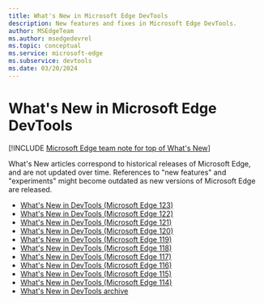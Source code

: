 ```yaml
---
title: What's New in Microsoft Edge DevTools
description: New features and fixes in Microsoft Edge DevTools.
author: MSEdgeTeam
ms.author: msedgedevrel
ms.topic: conceptual
ms.service: microsoft-edge
ms.subservice: devtools
ms.date: 03/20/2024
---
```

# What's New in Microsoft Edge DevTools

[!INCLUDE [Microsoft Edge team note for top of What's New](includes/edge-whats-new-note.md)]

What's New articles correspond to historical releases of Microsoft Edge, and are not updated over time.  References to "new features" and "experiments" might become outdated as new versions of Microsoft Edge are released.

<!-- maintenance notes:
* add the new page to toc.yml
* move eleventh oldest link into whats-new-archive.md
-->

* [What's New in DevTools (Microsoft Edge 123)](2024/03/devtools-123.md)
* [What's New in DevTools (Microsoft Edge 122)](2024/02/devtools-122.md)
* [What's New in DevTools (Microsoft Edge 121)](2024/01/devtools-121.md)
* [What's New in DevTools (Microsoft Edge 120)](2023/12/devtools-120.md)
* [What's New in DevTools (Microsoft Edge 119)](2023/11/devtools-119.md)
* [What's New in DevTools (Microsoft Edge 118)](2023/10/devtools-118.md)
* [What's New in DevTools (Microsoft Edge 117)](2023/09/devtools-117.md)
* [What's New in DevTools (Microsoft Edge 116)](2023/08/devtools-116.md)
* [What's New in DevTools (Microsoft Edge 115)](2023/07/devtools-115.md)
* [What's New in DevTools (Microsoft Edge 114)](2023/06/devtools-114.md)
* [What's New in DevTools archive](./whats-new-archive.md)
